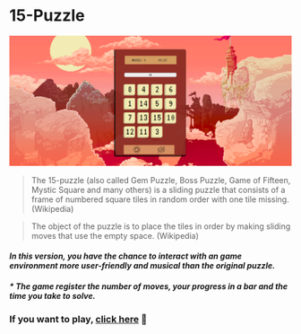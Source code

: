 # 15-Puzzle

![print of the game screen](https://github.com/Wesley-M/fifteen-puzzle/blob/master/img/prints/print.png)

> The 15-puzzle (also called Gem Puzzle, Boss Puzzle, Game of Fifteen, Mystic Square and many others) is a sliding puzzle that consists of a frame of numbered square tiles in random order with one tile missing.
> (Wikipedia)

> The object of the puzzle is to place the tiles in order by making sliding moves that use the empty space.
> (Wikipedia)

#### *In this version, you have the chance to interact with an game environment more user-friendly and musical than the original puzzle.* 
##### * The game register the number of moves, your progress in a bar and the time you take to solve.

### If you want to play, [click here](https://wesley-m.github.io/fifteen-puzzle/) :musical_note: 

